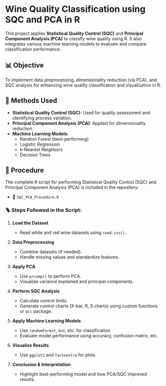# Wine Quality Classification using SQC and PCA in R

This project applies **Statistical Quality Control (SQC)** and **Principal Component Analysis (PCA)** to classify wine quality using R. It also integrates various machine learning models to evaluate and compare classification performance.

## 📊 Objective

To implement data preprocessing, dimensionality reduction (via PCA), and SQC analysis for enhancing wine quality classification and visualization in R.

## 🧪 Methods Used

- **Statistical Quality Control (SQC)**: Used for quality assessment and identifying process variation.
- **Principal Component Analysis (PCA)**: Applied for dimensionality reduction.
- **Machine Learning Models**:
  - Random Forest (best-performing)
  - Logistic Regression
  - k-Nearest Neighbors
  - Decision Trees

## 🔧 Procedure

The complete R script for performing Statistical Quality Control (SQC) and Principal Component Analysis (PCA) is included in the repository:

- 📄 `SQC_PCA_Procedure.R`

### 🪜 Steps Followed in the Script:

1. **Load the Dataset**  
   - Read white and red wine datasets using `read.csv()`.
   
2. **Data Preprocessing**  
   - Combine datasets (if needed).
   - Handle missing values and standardize features.

3. **Apply PCA**  
   - Use `prcomp()` to perform PCA.
   - Visualize variance explained and principal components.

4. **Perform SQC Analysis**  
   - Calculate control limits.
   - Generate control charts (X-bar, R, S charts) using custom functions or `qcc` package.

5. **Apply Machine Learning Models**  
   - Use `randomForest`, `knn`, etc. for classification.
   - Evaluate model performance using accuracy, confusion matrix, etc.

6. **Visualize Results**  
   - Use `ggplot2` and `factoextra` for plots.

7. **Conclusion & Interpretation**  
   - Highlight best-performing model and how PCA/SQC improved results.



